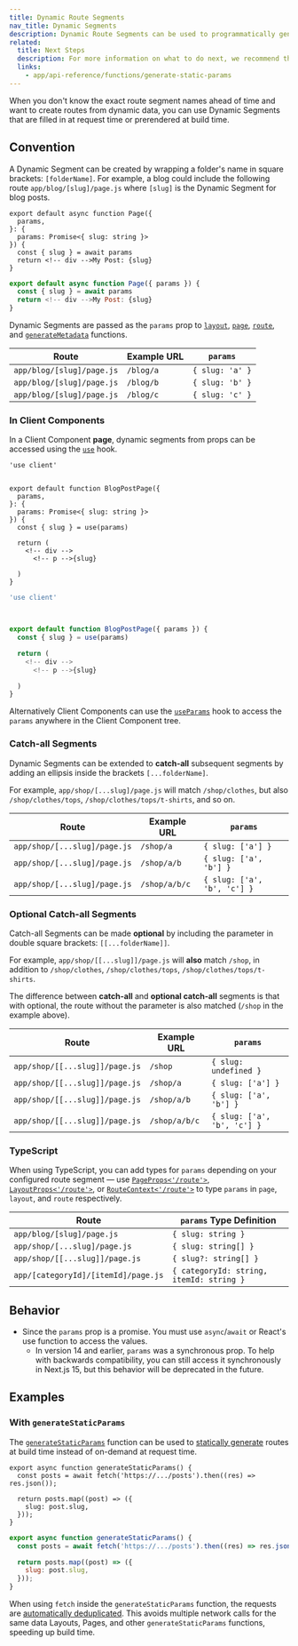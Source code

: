 ```yaml
---
title: Dynamic Route Segments
nav_title: Dynamic Segments
description: Dynamic Route Segments can be used to programmatically generate route segments from dynamic data.
related:
  title: Next Steps
  description: For more information on what to do next, we recommend the following sections
  links:
    - app/api-reference/functions/generate-static-params
---
```


When you don't know the exact route segment names ahead of time and want to create routes from dynamic data, you can use Dynamic Segments that are filled in at request time or prerendered at build time.

## Convention

A Dynamic Segment can be created by wrapping a folder's name in square brackets: `[folderName]`. For example, a blog could include the following route `app/blog/[slug]/page.js` where `[slug]` is the Dynamic Segment for blog posts.

```tsx filename="app/blog/[slug]/page.tsx" switcher
export default async function Page({
  params,
}: {
  params: Promise<{ slug: string }>
}) {
  const { slug } = await params
  return <!-- div -->My Post: {slug}
}
```

```jsx filename="app/blog/[slug]/page.js" switcher
export default async function Page({ params }) {
  const { slug } = await params
  return <!-- div -->My Post: {slug}
}
```

Dynamic Segments are passed as the `params` prop to [`layout`](/docs/app/api-reference/file-conventions/layout), [`page`](/docs/app/api-reference/file-conventions/page), [`route`](/docs/app/api-reference/file-conventions/route), and [`generateMetadata`](/docs/app/api-reference/functions/generate-metadata#generatemetadata-function) functions.

| Route                     | Example URL | `params`        |
| ------------------------- | ----------- | --------------- |
| `app/blog/[slug]/page.js` | `/blog/a`   | `{ slug: 'a' }` |
| `app/blog/[slug]/page.js` | `/blog/b`   | `{ slug: 'b' }` |
| `app/blog/[slug]/page.js` | `/blog/c`   | `{ slug: 'c' }` |

### In Client Components

In a Client Component **page**, dynamic segments from props can be accessed using the [`use`](https://react.dev/reference/react/use) hook.

```tsx filename="app/blog/[slug]/page.tsx" switcher
'use client'


export default function BlogPostPage({
  params,
}: {
  params: Promise<{ slug: string }>
}) {
  const { slug } = use(params)

  return (
    <!-- div -->
      <!-- p -->{slug}

  )
}
```

```jsx filename="app/blog/[slug]/page.js" switcher
'use client'



export default function BlogPostPage({ params }) {
  const { slug } = use(params)

  return (
    <!-- div -->
      <!-- p -->{slug}

  )
}
```

Alternatively Client Components can use the [`useParams`](/docs/app/api-reference/functions/use-params) hook to access the `params` anywhere in the Client Component tree.

### Catch-all Segments

Dynamic Segments can be extended to **catch-all** subsequent segments by adding an ellipsis inside the brackets `[...folderName]`.

For example, `app/shop/[...slug]/page.js` will match `/shop/clothes`, but also `/shop/clothes/tops`, `/shop/clothes/tops/t-shirts`, and so on.

| Route                        | Example URL   | `params`                    |
| ---------------------------- | ------------- | --------------------------- |
| `app/shop/[...slug]/page.js` | `/shop/a`     | `{ slug: ['a'] }`           |
| `app/shop/[...slug]/page.js` | `/shop/a/b`   | `{ slug: ['a', 'b'] }`      |
| `app/shop/[...slug]/page.js` | `/shop/a/b/c` | `{ slug: ['a', 'b', 'c'] }` |

### Optional Catch-all Segments

Catch-all Segments can be made **optional** by including the parameter in double square brackets: `[[...folderName]]`.

For example, `app/shop/[[...slug]]/page.js` will **also** match `/shop`, in addition to `/shop/clothes`, `/shop/clothes/tops`, `/shop/clothes/tops/t-shirts`.

The difference between **catch-all** and **optional catch-all** segments is that with optional, the route without the parameter is also matched (`/shop` in the example above).

| Route                          | Example URL   | `params`                    |
| ------------------------------ | ------------- | --------------------------- |
| `app/shop/[[...slug]]/page.js` | `/shop`       | `{ slug: undefined }`       |
| `app/shop/[[...slug]]/page.js` | `/shop/a`     | `{ slug: ['a'] }`           |
| `app/shop/[[...slug]]/page.js` | `/shop/a/b`   | `{ slug: ['a', 'b'] }`      |
| `app/shop/[[...slug]]/page.js` | `/shop/a/b/c` | `{ slug: ['a', 'b', 'c'] }` |

### TypeScript

When using TypeScript, you can add types for `params` depending on your configured route segment — use [`PageProps<'/route'>`](/docs/app/api-reference/file-conventions/page#page-props-helper), [`LayoutProps<'/route'>`](/docs/app/api-reference/file-conventions/layout#layout-props-helper), or [`RouteContext<'/route'>`](/docs/app/api-reference/file-conventions/route#route-context-helper) to type `params` in `page`, `layout`, and `route` respectively.

| Route                               | `params` Type Definition                 |
| ----------------------------------- | ---------------------------------------- |
| `app/blog/[slug]/page.js`           | `{ slug: string }`                       |
| `app/shop/[...slug]/page.js`        | `{ slug: string[] }`                     |
| `app/shop/[[...slug]]/page.js`      | `{ slug?: string[] }`                    |
| `app/[categoryId]/[itemId]/page.js` | `{ categoryId: string, itemId: string }` |

## Behavior

- Since the `params` prop is a promise. You must use `async`/`await` or React's use function to access the values.
  - In version 14 and earlier, `params` was a synchronous prop. To help with backwards compatibility, you can still access it synchronously in Next.js 15, but this behavior will be deprecated in the future.

## Examples

### With `generateStaticParams`

The [`generateStaticParams`](/docs/app/api-reference/functions/generate-static-params) function can be used to [statically generate](/docs/app/getting-started/partial-prerendering#static-rendering) routes at build time instead of on-demand at request time.

```tsx filename="app/blog/[slug]/page.tsx" switcher
export async function generateStaticParams() {
  const posts = await fetch('https://.../posts').then((res) => res.json());

  return posts.map((post) => ({
    slug: post.slug,
  }));
}
```

```jsx filename="app/blog/[slug]/page.js" switcher
export async function generateStaticParams() {
  const posts = await fetch('https://.../posts').then((res) => res.json());

  return posts.map((post) => ({
    slug: post.slug,
  }));
}
```

When using `fetch` inside the `generateStaticParams` function, the requests are [automatically deduplicated](/docs/app/guides/caching#request-memoization). This avoids multiple network calls for the same data Layouts, Pages, and other `generateStaticParams` functions, speeding up build time.
